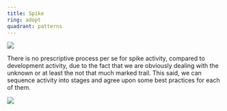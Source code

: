 ```yaml
---
title: Spike
ring: adopt
quadrant: patterns
---
```


[![](https://img.shields.io/badge/blog%20post-0c7cba?logo=gitbook&logoColor=000&style=flat)](https://archicionado.com/p/spike/)

There is no prescriptive process per se for spike activity, compared to development activity, due to the fact that we are obviously dealing with the unknown or at least the not that much marked trail. This said, we can sequence activity into stages and agree upon some best practices for each of them.

![](/img/2025-02-25/spike/sequence.svg)